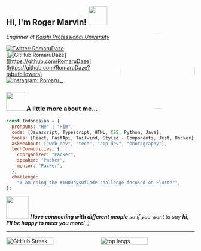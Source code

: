 <h2> Hi, I'm Roger Marvin! <img src="https://media.giphy.com/media/mGcNjsfWAjY5AEZNw6/giphy.gif" width="50"></h2>
<img align='right' src="https://media.giphy.com/media/cPZdap8PGhSvABr6xW/giphy.gif" width="200" style="border-radius: 50%;">

<p><em>Enginner at <a href="https://kaishi-pu.ac.jp/">Kaishi Professional University</a></br> 
</em></p>

[![Twitter: RomaruDaze](https://img.shields.io/twitter/follow/RomaruDaze?style=social)](https://twitter.com/RomaruDaze)</br>
[![GitHub RomaruDaze](https://img.shields.io/github/followers/RomaruDaze?label=follow&style=social)]([https://github.com/RomaruDaze](https://github.com/RomaruDaze?tab=followers)</br>
[![Instagram: Romaru._](https://img.shields.io/badge/Instagram-E4405F?style=for-the-badge&logo=instagram&logoColor=white)](https://www.instagram.com/romaru._/)

### <img src="https://media.giphy.com/media/VgCDAzcKvsR6OM0uWg/giphy.gif" width="50"> A little more about me...

```javascript
const Indonesian = {
  pronouns: "He" | "Him",
  code: [Javascript, Typescript, HTML, CSS, Python, Java],
  tools: [React, FastApi, Tailwind, Styled - Components, Jest, Docker],
  askMeAbout: ["web dev", "tech", "app dev", "photography"],
  techCommunities: {
    coorganizer: "Packer",
    speaker: "Packer",
    mentor: "Packer",
  },
  challenge:
    "I am doing the #100DaysOfCode challenge focused on Flutter",
};
```

<img src="https://media.giphy.com/media/LnQjpWaON8nhr21vNW/giphy.gif" width="60"> <em><b>I love connecting with different people</b> so if you want to say <b>hi, I'll be happy to meet you more!</b> :)</em>

---

<div style="display: flex; flex-direction: row;">
    <img src="https://git-hub-streak-stats.vercel.app?user=RomaruDaze&theme=rising-sun" alt="GitHub Streak" style="width: 50%; max-width: 325px;" />
    <img src="https://github-readme-stats.vercel.app/api/top-langs/?username=RomaruDaze&hide=HTML&langs_count=8&layout=compact&theme=dark&border_radius=5&size_weight=0.5&count_weight=0.5&exclude_repo=github-readme-stats" alt="top langs" style="width: 50%; max-width: 325px;" />
</div>
